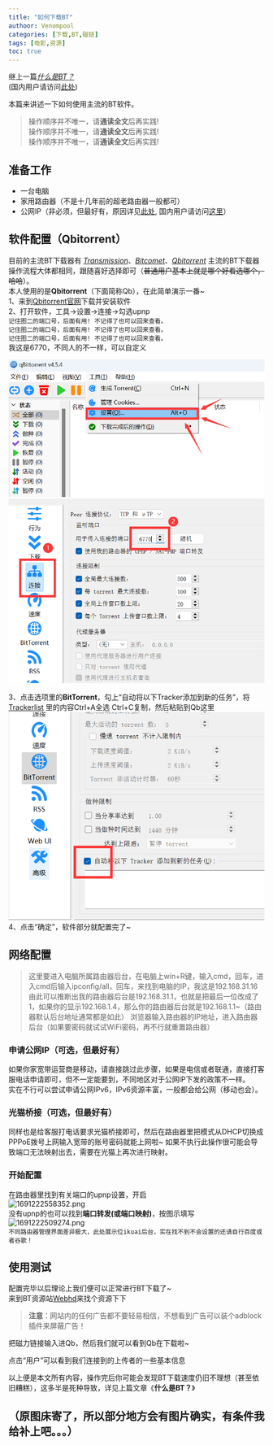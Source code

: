 ```yaml
---
title: "如何下载BT"
authoor: Venompool
categories: [下载,BT,磁链]
tags: [电影,资源]
toc: true
---
```

继上一篇[*什么是BT？*](https://blog.venompool.fun/posts/%E4%BB%80%E4%B9%88%E6%98%AFBT/)  
(国内用户请访问[此处](https://cdn.venompool.fun/posts/%E4%BB%80%E4%B9%88%E6%98%AFBT/))  
  
本篇来讲述一下如何使用主流的BT软件。  


>操作顺序并不唯一，请**通读全文**后再实践!  
 操作顺序并不唯一，请**通读全文**后再实践!  
 操作顺序并不唯一，请**通读全文**后再实践!
  
## 准备工作
* 一台电脑
* 家用路由器（不是十几年前的超老路由器一般都可）
* 公网IP（非必须，但最好有，原因详见[此处](https://blog.venompool.fun/posts/%E4%BB%80%E4%B9%88%E6%98%AFBT/#bt%E7%9A%84%E5%B1%80%E9%99%90%E6%80%A7), 国内用户请访问[这里](https://cdn.venompool.fun/posts/%E4%BB%80%E4%B9%88%E6%98%AFBT/#bt%E7%9A%84%E5%B1%80%E9%99%90%E6%80%A7)）  

## 软件配置（Qbitorrent）
目前的主流BT下载器有 *[Transmission](https://transmissionbt.com/)*、*[Bitcomet](http://www.bitcomet.com/)*、*[Qbitorrent](https://www.qbittorrent.org/)* 主流的BT下载器操作流程大体都相同，跟随喜好选择即可（~~普通用户基本上就是哪个好看选哪个，哈哈~~）。  
本人使用的是**Qbitorrent**（下面简称Qb），在此简单演示一番~  
1、来到[Qbitorrent官网](https://www.qbittorrent.org/)下载并安装软件  
2、打开软件，工具→设置→连接→勾选upnp  
`记住图二的端口号，后面有用! 不记得了也可以回来查看。`  
`记住图二的端口号，后面有用! 不记得了也可以回来查看。`  
`记住图二的端口号，后面有用! 不记得了也可以回来查看。`  
我这是6770，不同人的不一样，可以自定义

![](https://raw.githubusercontent.com/Venompool888/image/main/blog.v.fun/2023-04-22-%E5%A6%82%E4%BD%95%E4%B8%8B%E8%BD%BDBT%EF%BC%9F/qb_setting.png)
![](https://raw.githubusercontent.com/Venompool888/image/main/blog.v.fun/2023-04-22-%E5%A6%82%E4%BD%95%E4%B8%8B%E8%BD%BDBT%EF%BC%9F/qb_connection.png)    

3、点击选项里的**BitTorrent**，勾上“自动将以下Tracker添加到新的任务”，将 [Trackerlist](https://gitea.com/XIU2/TrackersListCollection/raw/branch/master/all.txt) 里的内容Ctrl+A全选 Ctrl+C复制，然后粘贴到Qb这里  
![](https://raw.githubusercontent.com/Venompool888/image/main/blog.v.fun/2023-04-22-%E5%A6%82%E4%BD%95%E4%B8%8B%E8%BD%BDBT%EF%BC%9F/qb_tracker.png)  
4、点击“确定”，软件部分就配置完了~  
## 网络配置
>这里要进入电脑所属路由器后台，在电脑上win+R键，输入cmd，回车，进入cmd后输入ipconfig/all，回车，来找到电脑的IP，我这是192.168.31.16  
由此可以推断出我的路由器后台是192.168.31.1，也就是把最后一位改成了1，如果你的显示192.168.1.4，那么你的路由器后台就是192.168.1.1~（路由器默认后台地址通常都是如此）
浏览器输入路由器的IP地址，进入路由器后台（如果要密码就试试WiFi密码，再不行就重置路由器）  

### 申请公网IP（可选，但最好有）
如果你家宽带运营商是移动，请直接跳过此步骤，如果是电信或者联通，直接打客服电话申请即可，但不一定能要到，不同地区对于公网IP下发的政策不一样。  
实在不行可以尝试申请公网IPv6，IPv6资源丰富，一般都会给公网（移动也会）。  
### 光猫桥接（可选，但最好有）
同样也是给客服打电话要求光猫桥接即可，然后在路由器里把模式从DHCP切换成PPPoE拨号上网输入宽带的账号密码就能上网啦~ 如果不执行此操作很可能会导致端口无法映射出去，需要在光猫上再次进行映射。  
### 开始配置
在路由器里找到有关端口的upnp设置，开启  
![1691222558352.png](https://img1.imgtp.com/2023/08/05/7SoL0XbQ.png)  
没有upnp的也可以找到**端口转发(或端口映射)**，按图示填写
![1691222509274.png](https://img1.imgtp.com/2023/08/05/q148Mllg.png)  
`不同路由器管理界面差异极大，此处展示位ikuai后台，实在找不到不会设置的还请自行百度或者谷歌！`  
## 使用测试
配置完毕以后理论上我们便可以正常进行BT下载了~  
来到BT资源站[Webhd](webhd.top)来找个资源下下 
>**注意**：网站内的任何广告都不要轻易相信，不想看到广告可以装个adblock插件来屏蔽广告！  
  
把磁力链接输入进Qb，然后我们就可以看到Qb在下载啦~  
  
点击“用户”可以看到我们连接到的上传者的一些基本信息  
  
以上便是本文所有内容，操作完后你可能会发现BT下载速度仍旧不理想（甚至依旧糟糕），这多半是死种导致，详见上篇文章《**什么是BT？**》  
  
## （原图床寄了，所以部分地方会有图片确实，有条件我给补上吧。。。）